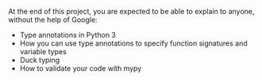 At the end of this project, you are expected to be able to explain to anyone, without the help of Google:

* Type annotations in Python 3
* How you can use type annotations to specify function signatures and variable types
* Duck typing
* How to validate your code with mypy